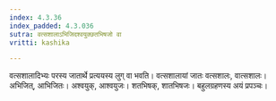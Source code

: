 ```yaml
---
index: 4.3.36
index_padded: 4.3.036
sutra: वत्सशालाऽभिजिदश्वयुक्छतभिषजो वा
vritti: kashika

---
```

वत्सशालादिभ्यः परस्य जातार्थे प्रत्ययस्य लुग् वा भवति। वत्सशालायां जातः वत्सशालः, वात्सशालः। अभिजित्, आभिजितः। अश्वयुक्, आश्वयुजः। शतभिषक्, शातभिषजः। बहुलग्रहणस्य अयं प्रपञ्चः।